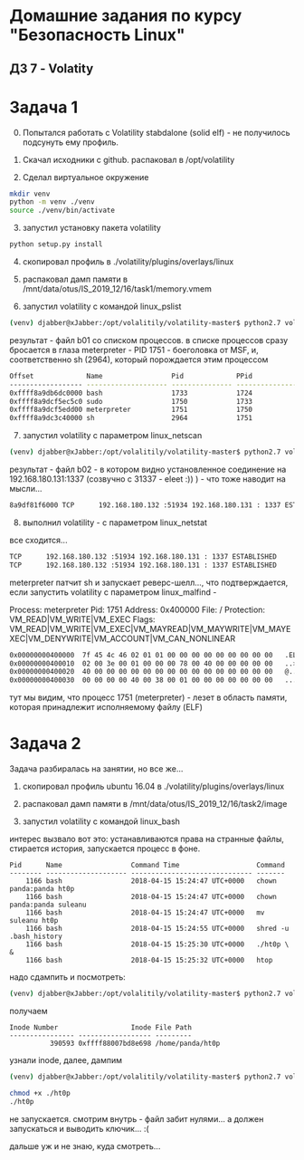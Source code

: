 Домашние задания по курсу "Безопасность Linux"
===============================================

ДЗ 7 - Volatity
-----------------------------------------------

# Задача 1
0. Попытался работать с Volatility stabdalone (solid elf) - не получилось подсунуть ему профиль.

1. Скачал исходники с github. распаковал в /opt/volatility 
2. Сделал виртуальное окружение
```bash
mkdir venv
python -m venv ./venv
source ./venv/bin/activate
```

3. запустил установку пакета volatility
```bash
python setup.py install
```
4. скопировал профиль в ./volatility/plugins/overlays/linux

5. распаковал дамп памяти в /mnt/data/otus/IS_2019_12/16/task1/memory.vmem

6. запустил volatility с командой linux_pslist
```bash
(venv) djabber@xJabber:/opt/volalitily/volatility-master$ python2.7 vol.py -f /mnt/data/otus/IS_2019_12/16/task1/memory.vmem --profile=LinuxUbuntu_4_15_0-72-generic_profilex64 linux_pslist >b01   
```

результат - файл b01 со списком процессов. в списке процессов сразу бросается в глаза meterpreter - PID 1751 - боеголовка от MSF, и, соответственно sh (2964), который порождается этим процессом

```bash
Offset             Name                 Pid             PPid            Uid             Gid    DTB                Start Time
------------------ -------------------- --------------- --------------- --------------- ------ ------------------ ----------
0xffff8a9db6dc0000 bash                 1733            1724            1000            1000   0x0000000014662000 2020-01-16 14:00:57 UTC+0000
0xffff8a9dcf5ec5c0 sudo                 1750            1733            0               0      0x000000005388a000 2020-01-16 14:01:22 UTC+0000
0xffff8a9dcf5edd00 meterpreter          1751            1750            0               0      0x0000000014540000 2020-01-16 14:01:22 UTC+0000
0xffff8a9dc3c40000 sh                   2964            1751            0               0      0x0000000076aec000 2020-01-16 14:02:57 UTC+0000
```
7. запустил volatility с параметром linux_netscan 

```bash
(venv) djabber@xJabber:/opt/volalitily/volatility-master$ python2.7 vol.py -f /mnt/data/otus/IS_2019_12/16/task1/memory.vmem --profile=LinuxUbuntu_4_15_0-72-generic_profilex64 linux_netscan >b02
```

результат - файл b02 - в котором видно установленное соединение на  192.168.180.131:1337 (созвучно с 31337 - eleet :)) ) - что тоже наводит на мысли...

```bash
8a9df81f6000 TCP      192.168.180.132 :51934 192.168.180.131 : 1337 ESTABLISHED    
```
8. выполнил volatility - с параметром linux_netstat

все сходится...
```bash
TCP      192.168.180.132 :51934 192.168.180.131 : 1337 ESTABLISHED           meterpreter/1751 
TCP      192.168.180.132 :51934 192.168.180.131 : 1337 ESTABLISHED                    sh/2964 
```
meterpreter патчит sh и запускает реверс-шелл..., что подтверждается, если запустить volatility с параметром linux_malfind - 

Process: meterpreter Pid: 1751 Address: 0x400000 File: /
Protection: VM_READ|VM_WRITE|VM_EXEC
Flags: VM_READ|VM_WRITE|VM_EXEC|VM_MAYREAD|VM_MAYWRITE|VM_MAYEXEC|VM_DENYWRITE|VM_ACCOUNT|VM_CAN_NONLINEAR
```bash
0x00000000400000  7f 45 4c 46 02 01 01 00 00 00 00 00 00 00 00 00   .ELF............
0x00000000400010  02 00 3e 00 01 00 00 00 78 00 40 00 00 00 00 00   ..>.....x.@.....
0x00000000400020  40 00 00 00 00 00 00 00 00 00 00 00 00 00 00 00   @...............
0x00000000400030  00 00 00 00 40 00 38 00 01 00 00 00 00 00 00 00   ....@.8.........
```
тут мы видим, что процесс 1751 (meterpreter) - лезет в область памяти, которая принадлежит исполняемому файлу (ELF)

# Задача 2
Задача разбиралась на занятии, но все же...

1. скопировал профиль ubuntu 16.04 в ./volatility/plugins/overlays/linux

2. распаковал дамп памяти в /mnt/data/otus/IS_2019_12/16/task2/image

3. запустил volatility с командой linux_bash

интерес вызвало вот это: устанавливаются права на странные файлы, стирается история, запускается процесс в фоне.
```
Pid      Name                 Command Time                   Command
-------- -------------------- ------------------------------ -------
    1166 bash                 2018-04-15 15:24:47 UTC+0000   chown panda:panda ht0p 
    1166 bash                 2018-04-15 15:24:47 UTC+0000   chown panda:panda suleanu
    1166 bash                 2018-04-15 15:24:47 UTC+0000   mv suleanu ht0p
    1166 bash                 2018-04-15 15:24:55 UTC+0000   shred -u .bash_history 
    1166 bash                 2018-04-15 15:25:30 UTC+0000   ./ht0p \  &
    1166 bash                 2018-04-15 15:25:32 UTC+0000   htop
```
надо сдампить и посмотреть:

```bash
(venv) djabber@xJabber:/opt/volalitily/volatility-master$ python2.7 vol.py -f /mnt/data/otus/IS_2019_12/16/task2/image --profile=Linuxubuntu16_04x64 linux_find_file -F "/home/panda/ht0p"
```

получаем
```
Inode Number                  Inode File Path
---------------- ------------------ ---------
          390593 0xffff88007bd8e698 /home/panda/ht0p
```
узнали inode, далее, дампим
```bash
(venv) djabber@xJabber:/opt/volalitily/volatility-master$ python2.7 vol.py -f /mnt/data/otus/IS_2019_12/16/task2/image --profile=Linuxubuntu16_04x64 linux_find_file -i 0xffff88007bd8e698 -O ht0p

chmod +x ./ht0p
./ht0p
```
не запускается. смотрим внутрь - файл забит нулями... а должен запускаться и выводить ключик... :( 

дальше уж и не знаю, куда смотреть...


